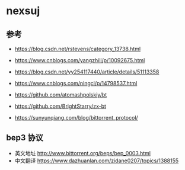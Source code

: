 # nexsuj


## 参考
* https://blog.csdn.net/rstevens/category_13738.html
* https://www.cnblogs.com/yangzhili/p/10092675.html
* https://blog.csdn.net/yy254117440/article/details/51113358
* https://www.cnblogs.com/ningci/p/14798537.html
* https://github.com/atomashpolskiy/bt
* https://github.com/BrightStarry/zx-bt

* https://sunyunqiang.com/blog/bittorrent_protocol/

## bep3 协议
* 英文地址 http://www.bittorrent.org/beps/bep_0003.html
* 中文翻译 https://www.dazhuanlan.com/zidane0207/topics/1388155